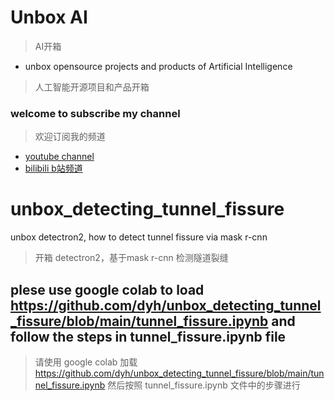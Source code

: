 # Unbox AI

> AI开箱

- unbox opensource projects and products of Artificial Intelligence

> 人工智能开源项目和产品开箱


### welcome to subscribe my channel

> 欢迎订阅我的频道

- [youtube channel](https://youtube.com/channel/UCAebg3DDFtidQJ0Jp20kyaw)
- [bilibili b站频道](https://space.bilibili.com/326361150)


# unbox_detecting_tunnel_fissure
unbox detectron2, how to detect tunnel fissure via mask r-cnn

> 开箱 detectron2，基于mask r-cnn 检测隧道裂缝


## plese use google colab to load https://github.com/dyh/unbox_detecting_tunnel_fissure/blob/main/tunnel_fissure.ipynb and follow the steps in tunnel_fissure.ipynb file

> 请使用 google colab 加载 https://github.com/dyh/unbox_detecting_tunnel_fissure/blob/main/tunnel_fissure.ipynb 然后按照 tunnel_fissure.ipynb 文件中的步骤进行